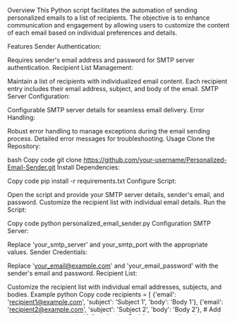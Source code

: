 Overview
This Python script facilitates the automation of sending personalized emails to a list of recipients. The objective is to enhance communication and engagement by allowing users to customize the content of each email based on individual preferences and details.

Features
Sender Authentication:

Requires sender's email address and password for SMTP server authentication.
Recipient List Management:

Maintain a list of recipients with individualized email content.
Each recipient entry includes their email address, subject, and body of the email.
SMTP Server Configuration:

Configurable SMTP server details for seamless email delivery.
Error Handling:

Robust error handling to manage exceptions during the email sending process.
Detailed error messages for troubleshooting.
Usage
Clone the Repository:

bash
Copy code
git clone https://github.com/your-username/Personalized-Email-Sender.git
Install Dependencies:

Copy code
pip install -r requirements.txt
Configure Script:

Open the script and provide your SMTP server details, sender's email, and password.
Customize the recipient list with individual email details.
Run the Script:

Copy code
python personalized_email_sender.py
Configuration
SMTP Server:

Replace 'your_smtp_server' and your_smtp_port with the appropriate values.
Sender Credentials:

Replace 'your_email@example.com' and 'your_email_password' with the sender's email and password.
Recipient List:

Customize the recipient list with individual email addresses, subjects, and bodies.
Example
python
Copy code
recipients = [
    {'email': 'recipient1@example.com', 'subject': 'Subject 1', 'body': 'Body 1'},
    {'email': 'recipient2@example.com', 'subject': 'Subject 2', 'body': 'Body 2'},
    # Add more recipients as needed
]
Contribution
Feel free to contribute by opening issues, providing feedback, or submitting pull requests. Your input is valuable in enhancing the functionality and robustness of the script.
